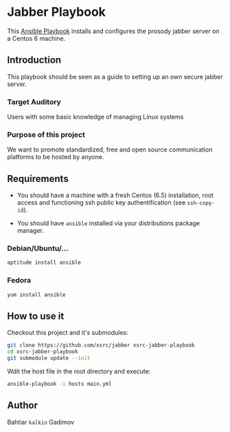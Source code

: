 # Jabber Playbook

This [Ansible Playbook](http://docs.ansible.com) installs and configures the
prosody jabber server on a Centos 6 machine.  

## Introduction
This playbook should be seen as a guide to setting up an own secure jabber
server.

### Target Auditory
Users with some basic knowledge of managing Linux systems

### Purpose of this project
We want to promote standardized, free and open source communication platforms
to be hosted by anyone.

## Requirements

- You should have a machine with a fresh Centos (6.5) installation, root access
  and functioning ssh public key authentification (see `ssh-copy-id`).

- You should have `ansible` installed via your distributions package manager.

### Debian/Ubuntu/...
```bash
aptitude install ansible
```

### Fedora 
```bash
yum install ansible
```

## How to use it
Checkout this project and it's submodules:
```bash
git clone https://github.com/xsrc/jabber xsrc-jabber-playbook
cd xsrc-jabber-playbook
git submodule update --init
```
Wdit the host file in the root directory and execute:

```bash
ansible-playbook -i hosts main.yml
```

## Author
Bahtiar `kalkin` Gadimov
